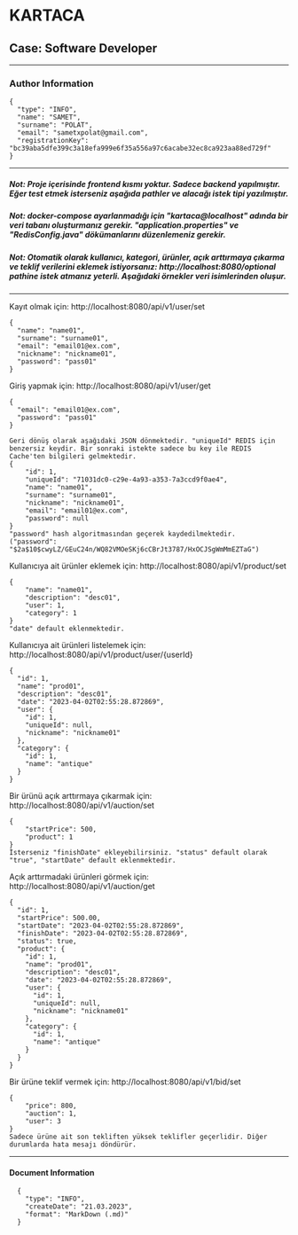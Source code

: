 # KARTACA

## Case: Software Developer

---

### Author Information

```
{
  "type": "INFO",
  "name": "SAMET",
  "surname": "POLAT",
  "email": "sametxpolat@gmail.com",
  "registrationKey": "bc39aba5dfe399c3a18efa999e6f35a556a97c6acabe32ec8ca923aa88ed729f"
}
```

---

##### Not: Proje içerisinde frontend kısmı yoktur. Sadece backend yapılmıştır. Eğer test etmek isterseniz aşağıda pathler ve alacağı istek tipi yazılmıştır.

##### Not: docker-compose ayarlanmadığı için "kartaca@localhost" adında bir veri tabanı oluşturmanız gerekir. "application.properties" ve "RedisConfig.java" dökümanlarını düzenlemeniz gerekir.

##### Not: Otomatik olarak kullanıcı, kategori, ürünler, açık arttırmaya çıkarma ve teklif verilerini eklemek istiyorsanız: http://localhost:8080/optional pathine istek atmanız yeterli. Aşağıdaki örnekler veri isimlerinden oluşur.

---

Kayıt olmak için: http://localhost:8080/api/v1/user/set
```
{
  "name": "name01",
  "surname": "surname01",
  "email": "email01@ex.com",
  "nickname": "nickname01",
  "password": "pass01"
}
```

Giriş yapmak için: http://localhost:8080/api/v1/user/get
```
{
  "email": "email01@ex.com",
  "password": "pass01"
}

Geri dönüş olarak aşağıdaki JSON dönmektedir. "uniqueId" REDIS için benzersiz keydir. Bir sonraki istekte sadece bu key ile REDIS Cache'ten bilgileri gelmektedir.
{
    "id": 1,
    "uniqueId": "71031dc0-c29e-4a93-a353-7a3ccd9f0ae4",
    "name": "name01",
    "surname": "surname01",
    "nickname": "nickname01",
    "email": "email01@ex.com",
    "password": null
}
"password" hash algoritmasından geçerek kaydedilmektedir.
("password": "$2a$10$cwyLZ/GEuC24n/WQ82VMOeSKj6cCBrJt3787/HxOCJSgWmMmEZTaG")
```

Kullanıcıya ait ürünler eklemek için: http://localhost:8080/api/v1/product/set
```
{
    "name": "name01",
    "description": "desc01",
    "user": 1,
    "category": 1
}
"date" default eklenmektedir.
```

Kullanıcıya ait ürünleri listelemek için: http://localhost:8080/api/v1/product/user/{userId}
```
{
  "id": 1,
  "name": "prod01",
  "description": "desc01",
  "date": "2023-04-02T02:55:28.872869",
  "user": {
    "id": 1,
    "uniqueId": null,
    "nickname": "nickname01"
  },
  "category": {
    "id": 1,
    "name": "antique"
  }
}
```

Bir ürünü açık arttırmaya çıkarmak için: http://localhost:8080/api/v1/auction/set
```
{
    "startPrice": 500,
    "product": 1
}
İsterseniz "finishDate" ekleyebilirsiniz. "status" default olarak "true", "startDate" default eklenmektedir.
```

Açık arttırmadaki ürünleri görmek için: http://localhost:8080/api/v1/auction/get
```
{
  "id": 1,
  "startPrice": 500.00,
  "startDate": "2023-04-02T02:55:28.872869",
  "finishDate": "2023-04-02T02:55:28.872869",
  "status": true,
  "product": {
    "id": 1,
    "name": "prod01",
    "description": "desc01",
    "date": "2023-04-02T02:55:28.872869",
    "user": {
      "id": 1,
      "uniqueId": null,
      "nickname": "nickname01"
    },
    "category": {
      "id": 1,
      "name": "antique"
    }
  }
}
```

Bir ürüne teklif vermek için: http://localhost:8080/api/v1/bid/set
```
{
    "price": 800,
    "auction": 1,
    "user": 3
}
Sadece ürüne ait son tekliften yüksek teklifler geçerlidir. Diğer durumlarda hata mesajı döndürür.
```

---

#### Document Information
```
  {
    "type": "INFO",
    "createDate": "21.03.2023",
    "format": "MarkDown (.md)"
  }
```
